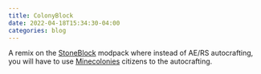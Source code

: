```yaml
---
title: ColonyBlock
date: 2022-04-18T15:34:30-04:00
categories: blog
---
```

A remix on the [StoneBlock] modpack where instead of AE/RS autocrafting, you will have to use [Minecolonies] citizens to the autocrafting.

[Minecolonies]: https://minecolonies.com
[StoneBlock]: https://www.curseforge.com/minecraft/modpacks/stoneblock
